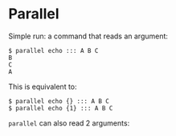 # Parallel

Simple run: a command that reads an argument:

```
$ parallel echo ::: A B C
B
C
A
```

This is equivalent to:

```
$ parallel echo {} ::: A B C
$ parallel echo {1} ::: A B C
```

`parallel` can also read 2 arguments:



